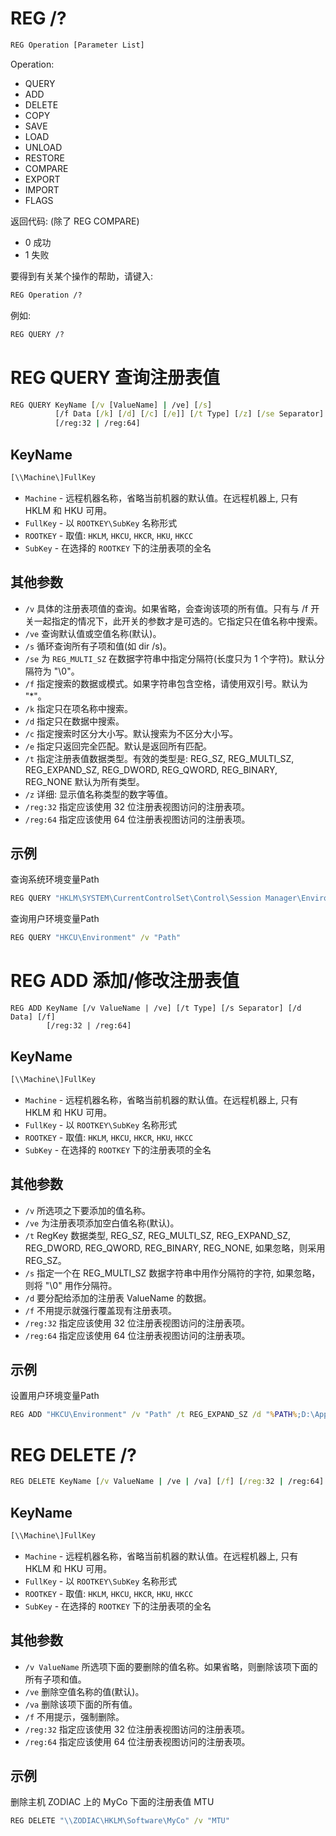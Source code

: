 # REG /?
```bat
REG Operation [Parameter List]
```
Operation:
- QUERY
- ADD
- DELETE
- COPY
- SAVE
- LOAD
- UNLOAD
- RESTORE
- COMPARE
- EXPORT
- IMPORT
- FLAGS

返回代码: (除了 REG COMPARE)

- 0 成功
- 1 失败

要得到有关某个操作的帮助，请键入:
```bat
REG Operation /?
```
例如:
```bat
REG QUERY /?
```

# REG QUERY 查询注册表值
```bat
REG QUERY KeyName [/v [ValueName] | /ve] [/s]
          [/f Data [/k] [/d] [/c] [/e]] [/t Type] [/z] [/se Separator]
          [/reg:32 | /reg:64]
```
## KeyName
```bat
[\\Machine\]FullKey
```

- `Machine` - 远程机器名称，省略当前机器的默认值。在远程机器上, 只有 HKLM 和 HKU 可用。
- `FullKey` - 以 `ROOTKEY\SubKey` 名称形式
- `ROOTKEY` - 取值: `HKLM`, `HKCU`, `HKCR`, `HKU`, `HKCC`
- `SubKey`  - 在选择的 `ROOTKEY` 下的注册表项的全名

## 其他参数
- `/v` 具体的注册表项值的查询。如果省略，会查询该项的所有值。只有与 /f 开关一起指定的情况下，此开关的参数才是可选的。它指定只在值名称中搜索。
- `/ve` 查询默认值或空值名称(默认)。
- `/s` 循环查询所有子项和值(如 dir /s)。
- `/se` 为 `REG_MULTI_SZ` 在数据字符串中指定分隔符(长度只为 1 个字符)。默认分隔符为 "\0"。
- `/f` 指定搜索的数据或模式。如果字符串包含空格，请使用双引号。默认为 "*"。
- `/k` 指定只在项名称中搜索。
- `/d` 指定只在数据中搜索。
- `/c` 指定搜索时区分大小写。默认搜索为不区分大小写。
- `/e` 指定只返回完全匹配。默认是返回所有匹配。
- `/t` 指定注册表值数据类型。有效的类型是: REG_SZ, REG_MULTI_SZ, REG_EXPAND_SZ, REG_DWORD, REG_QWORD, REG_BINARY, REG_NONE 默认为所有类型。
- `/z` 详细: 显示值名称类型的数字等值。
- `/reg:32` 指定应该使用 32 位注册表视图访问的注册表项。
- `/reg:64` 指定应该使用 64 位注册表视图访问的注册表项。

## 示例
查询系统环境变量Path
```bat
REG QUERY "HKLM\SYSTEM\CurrentControlSet\Control\Session Manager\Environment" /v "Path"
```
查询用户环境变量Path
```bat
REG QUERY "HKCU\Environment" /v "Path"
```

# REG ADD 添加/修改注册表值

```
REG ADD KeyName [/v ValueName | /ve] [/t Type] [/s Separator] [/d Data] [/f]
        [/reg:32 | /reg:64]
```

## KeyName
```bat
[\\Machine\]FullKey
```

- `Machine` - 远程机器名称，省略当前机器的默认值。在远程机器上, 只有 HKLM 和 HKU 可用。
- `FullKey` - 以 `ROOTKEY\SubKey` 名称形式
- `ROOTKEY` - 取值: `HKLM`, `HKCU`, `HKCR`, `HKU`, `HKCC`
- `SubKey`  - 在选择的 `ROOTKEY` 下的注册表项的全名

## 其他参数
- `/v` 所选项之下要添加的值名称。
- `/ve` 为注册表项添加空白值名称(默认)。
- `/t` RegKey 数据类型, REG_SZ, REG_MULTI_SZ, REG_EXPAND_SZ, REG_DWORD, REG_QWORD, REG_BINARY, REG_NONE, 如果忽略，则采用 REG_SZ。
- `/s` 指定一个在 REG_MULTI_SZ 数据字符串中用作分隔符的字符, 如果忽略，则将 "\0" 用作分隔符。
- `/d` 要分配给添加的注册表 ValueName 的数据。
- `/f` 不用提示就强行覆盖现有注册表项。
- `/reg:32` 指定应该使用 32 位注册表视图访问的注册表项。
- `/reg:64` 指定应该使用 64 位注册表视图访问的注册表项。

## 示例

设置用户环境变量Path
```bat
REG ADD "HKCU\Environment" /v "Path" /t REG_EXPAND_SZ /d "%PATH%;D:\AppFolder" /f
```

# REG DELETE /?

```bat
REG DELETE KeyName [/v ValueName | /ve | /va] [/f] [/reg:32 | /reg:64]
```

## KeyName
```bat
[\\Machine\]FullKey
```

- `Machine` - 远程机器名称，省略当前机器的默认值。在远程机器上, 只有 HKLM 和 HKU 可用。
- `FullKey` - 以 `ROOTKEY\SubKey` 名称形式
- `ROOTKEY` - 取值: `HKLM`, `HKCU`, `HKCR`, `HKU`, `HKCC`
- `SubKey`  - 在选择的 `ROOTKEY` 下的注册表项的全名

## 其他参数

- `/v ValueName` 所选项下面的要删除的值名称。如果省略，则删除该项下面的所有子项和值。
- `/ve` 删除空值名称的值(默认)。
- `/va` 删除该项下面的所有值。
- `/f` 不用提示，强制删除。
- `/reg:32` 指定应该使用 32 位注册表视图访问的注册表项。
- `/reg:64` 指定应该使用 64 位注册表视图访问的注册表项。

## 示例

删除主机 ZODIAC 上的 MyCo 下面的注册表值 MTU
```bat
REG DELETE "\\ZODIAC\HKLM\Software\MyCo" /v "MTU"
```
